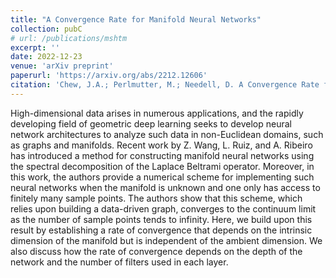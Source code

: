 ```yaml
---
title: "A Convergence Rate for Manifold Neural Networks"
collection: pubC
# url: /publications/mshtm
excerpt: ''
date: 2022-12-23
venue: 'arXiv preprint'
paperurl: 'https://arxiv.org/abs/2212.12606'
citation: 'Chew, J.A.; Perlmutter, M.; Needell, D. A Convergence Rate for Manifold Neural Networks. arXiv preprint, 2022.'
---
```

High-dimensional data arises in numerous applications, and the rapidly developing field of geometric deep learning seeks to develop neural network architectures to analyze such data in non-Euclidean domains, such as graphs and manifolds. Recent work by Z. Wang, L. Ruiz, and A. Ribeiro has introduced a method for constructing manifold neural networks using the spectral decomposition of the Laplace Beltrami operator. Moreover, in this work, the authors provide a numerical scheme for implementing such neural networks when the manifold is unknown and one only has access to finitely many sample points. The authors show that this scheme, which relies upon building a data-driven graph, converges to the continuum limit as the number of sample points tends to infinity. Here, we build upon this result by establishing a rate of convergence that depends on the intrinsic dimension of the manifold but is independent of the ambient dimension. We also discuss how the rate of convergence depends on the depth of the network and the number of filters used in each layer.
